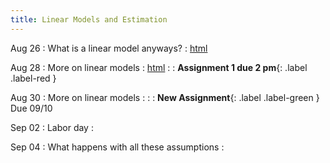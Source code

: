 ```yaml
---
title: Linear Models and Estimation
---
```


Aug 26
: What is a linear model anyways? 
  : [html](https://jlacasa.github.io/stat705_fall2024/classes/day04_08262024)

Aug 28
: More on linear models
  : [html](#)
: [](#) 
  : **Assignment 1 due 2 pm**{: .label .label-red }

Aug 30
: More on linear models
  : [](#)
: [](#) 
  : **New Assignment**{: .label .label-green } Due 09/10

Sep 02
: Labor day
  : 

Sep 04
: What happens with all these assumptions
  : [](#)


  
